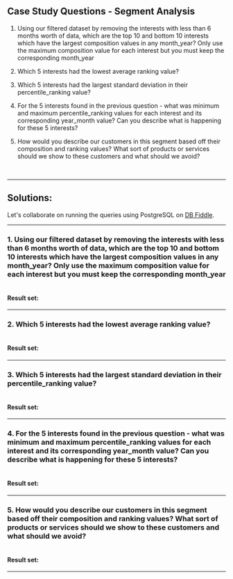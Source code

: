 ## Case Study Questions - Segment Analysis


1. Using our filtered dataset by removing the interests with less than 6 months worth of data, which are the top 10 and bottom 10 interests which have the largest composition values in any month_year? Only use the maximum composition value for each interest but you must keep the corresponding month_year

2. Which 5 interests had the lowest average ranking value?

3. Which 5 interests had the largest standard deviation in their percentile_ranking value?

4. For the 5 interests found in the previous question - what was minimum and maximum percentile_ranking values for each interest and its corresponding year_month value? Can you describe what is happening for these 5 interests?

5. How would you describe our customers in this segment based off their composition and ranking values? What sort of products or services should we show to these customers and what should we avoid?


<br>

---

## Solutions:

Let's collaborate on running the queries using PostgreSQL on [DB Fiddle]().

---

### 1. Using our filtered dataset by removing the interests with less than 6 months worth of data, which are the top 10 and bottom 10 interests which have the largest composition values in any month_year? Only use the maximum composition value for each interest but you must keep the corresponding month_year



```sql

```

#### Result set:

---

### 2. Which 5 interests had the lowest average ranking value?




```sql

```

#### Result set:

---

### 3. Which 5 interests had the largest standard deviation in their percentile_ranking value?




```sql

```

#### Result set:

---

### 4. For the 5 interests found in the previous question - what was minimum and maximum percentile_ranking values for each interest and its corresponding year_month value? Can you describe what is happening for these 5 interests?



```sql

```

#### Result set:

---

### 5. How would you describe our customers in this segment based off their composition and ranking values? What sort of products or services should we show to these customers and what should we avoid?



```sql

```

#### Result set:

---